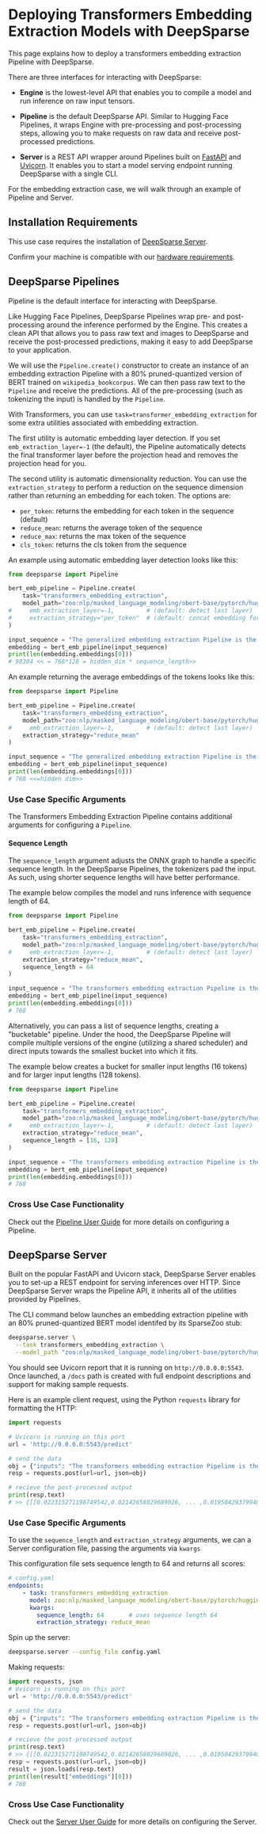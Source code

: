 # Deploying Transformers Embedding Extraction Models with DeepSparse

This page explains how to deploy a transformers embedding extraction Pipeline with DeepSparse.

There are three interfaces for interacting with DeepSparse:
- **Engine** is the lowest-level API that enables you to compile a model and run inference on raw input tensors.

- **Pipeline** is the default DeepSparse API. Similar to Hugging Face Pipelines, it wraps Engine with pre-processing
and post-processing steps, allowing you to make requests on raw data and receive post-processed predictions.

- **Server** is a REST API wrapper around Pipelines built on [FastAPI](https://fastapi.tiangolo.com/) and [Uvicorn](https://www.uvicorn.org/). It enables you to start a model serving
endpoint running DeepSparse with a single CLI.

For the embedding extraction case, we will walk through an example of Pipeline and Server.

## Installation Requirements

This use case requires the installation of [DeepSparse Server](../../user-guide/installation.md).

Confirm your machine is compatible with our [hardware requirements](../../user-guide/hardware-support.md).

## DeepSparse Pipelines

Pipeline is the default interface for interacting with DeepSparse.

Like Hugging Face Pipelines, DeepSparse Pipelines wrap pre- and post-processing around the inference performed by the Engine. This creates a clean API that allows you to pass raw text and images to DeepSparse and receive the post-processed predictions, making it easy to add DeepSparse to your application.

We will use the `Pipeline.create()` constructor to create an instance of an embedding extraction Pipeline with a 80% pruned-quantized version of BERT trained on `wikipedia_bookcorpus`. We can then pass raw text to the `Pipeline` and receive the predictions. All of the pre-processing (such as tokenizing the input) is handled by the `Pipeline`.

With Transformers, you can use `task=transformer_embedding_extraction` for some extra utilities associated with embedding extraction.

The first utility is automatic embedding layer detection. If you set `emb_extraction_layer=-1` (the default), the Pipeline automatically detects the final transformer layer before the projection head and removes the projection head for you.

The second utility is automatic dimensionality reduction. You can use the `extraction_strategy` to perform a reduction on the sequence dimension rather than returning an embedding for each token. The options are:

- `per_token`: returns the embedding for each token in the sequence (default)
- `reduce_mean`: returns the average token of the sequence
- `reduce_max`: returns the max token of the sequence
- `cls_token`: returns the cls token from the sequence

An example using automatic embedding layer detection looks like this:

```python
from deepsparse import Pipeline

bert_emb_pipeline = Pipeline.create(
    task="transformers_embedding_extraction",
    model_path="zoo:nlp/masked_language_modeling/obert-base/pytorch/huggingface/wikipedia_bookcorpus/pruned80_quant-none-vnni",
#     emb_extraction_layer=-1,         # (default: detect last layer)
#     extraction_strategy="per_token"  # (default: concat embedding for each token)
)

input_sequence = "The generalized embedding extraction Pipeline is the best!"
embedding = bert_emb_pipeline(input_sequence)
print(len(embedding.embeddings[0]))
# 98304 << = 768*128 = hidden_dim * sequence_length>>
```

An example returning the average embeddings of the tokens looks like this:
```python
from deepsparse import Pipeline

bert_emb_pipeline = Pipeline.create(
    task="transformers_embedding_extraction",
    model_path="zoo:nlp/masked_language_modeling/obert-base/pytorch/huggingface/wikipedia_bookcorpus/pruned80_quant-none-vnni",
#     emb_extraction_layer=-1,         # (default: detect last layer)
    extraction_strategy="reduce_mean"
)

input_sequence = "The generalized embedding extraction Pipeline is the best!"
embedding = bert_emb_pipeline(input_sequence)
print(len(embedding.embeddings[0]))
# 768 <<=hidden dim>>
```

### Use Case Specific Arguments
The Transformers Embedding Extraction Pipeline contains additional arguments for configuring a `Pipeline`.

#### Sequence Length
The `sequence_length` argument adjusts the ONNX graph to handle a specific sequence length. In the DeepSparse Pipelines, the tokenizers pad the input. As such, using shorter sequence lengths will have better performance.

The example below compiles the model and runs inference with sequence length of 64.
```python
from deepsparse import Pipeline

bert_emb_pipeline = Pipeline.create(
    task="transformers_embedding_extraction",
    model_path="zoo:nlp/masked_language_modeling/obert-base/pytorch/huggingface/wikipedia_bookcorpus/pruned80_quant-none-vnni",
#     emb_extraction_layer=-1,         # (default: detect last layer)
    extraction_strategy="reduce_mean",
    sequence_length = 64
)

input_sequence = "The transformers embedding extraction Pipeline is the best!"
embedding = bert_emb_pipeline(input_sequence)
print(len(embedding.embeddings[0]))
# 768
```

Alternatively, you can pass a list of sequence lengths, creating a "bucketable" pipeline. Under the hood, the DeepSparse Pipeline will compile multiple versions of the engine (utilizing a shared scheduler) and direct inputs towards the smallest bucket into which it fits.

The example below creates a bucket for smaller input lengths (16 tokens) and for larger input lengths (128 tokens).

```python
from deepsparse import Pipeline

bert_emb_pipeline = Pipeline.create(
    task="transformers_embedding_extraction",
    model_path="zoo:nlp/masked_language_modeling/obert-base/pytorch/huggingface/wikipedia_bookcorpus/pruned80_quant-none-vnni",
#     emb_extraction_layer=-1,         # (default: detect last layer)
    extraction_strategy="reduce_mean",
    sequence_length = [16, 128]
)

input_sequence = "The transformers embedding extraction Pipeline is the best!"
embedding = bert_emb_pipeline(input_sequence)
print(len(embedding.embeddings[0]))
# 768
```
### Cross Use Case Functionality
Check out the [Pipeline User Guide](../../user-guide/deepsparse-pipelines.md) for more details on configuring a Pipeline.

## DeepSparse Server
Built on the popular FastAPI and Uvicorn stack, DeepSparse Server enables you to set-up a REST endpoint  for serving inferences over HTTP. Since DeepSparse Server wraps the Pipeline API, it inherits all of the utilities provided by Pipelines.

The CLI command below launches an embedding extraction pipeline with an 80% pruned-quantized BERT model identifed by its SparseZoo stub:

```bash
deepsparse.server \
  --task transformers_embedding_extraction \
  --model_path "zoo:nlp/masked_language_modeling/obert-base/pytorch/huggingface/wikipedia_bookcorpus/pruned80_quant-none-vnni" # or path/to/onnx
```

You should see Uvicorn report that it is running on `http://0.0.0.0:5543`. Once launched, a `/docs` path is 
created with full endpoint descriptions and support for making sample requests.

Here is an example client request, using the Python `requests` library for formatting the HTTP:
```python
import requests

# Uvicorn is running on this port
url = 'http://0.0.0.0:5543/predict'

# send the data
obj = {"inputs": "The transformers embedding extraction Pipeline is the best!"}
resp = requests.post(url=url, json=obj)

# recieve the post-processed output
print(resp.text)
# >> {[[0.022315271198749542,0.02142658829689026, ... ,0.01950429379940033]]}
```

### Use Case Specific Arguments

To use the `sequence_length` and `extraction_strategy` arguments, we can a Server configuration file, passing the arguments via `kwargs`

This configuration file sets sequence length to 64 and returns all scores:

```yaml
# config.yaml
endpoints:
    - task: transformers_embedding_extraction
      model: zoo:nlp/masked_language_modeling/obert-base/pytorch/huggingface/wikipedia_bookcorpus/pruned80_quant-none-vnni
      kwargs:
        sequence_length: 64       # uses sequence length 64
        extraction_strategy: reduce_mean
```

Spin up the server: 
```bash 
deepsparse.server --config_file config.yaml
```
Making requests: 

```python 
import requests, json
# Uvicorn is running on this port
url = 'http://0.0.0.0:5543/predict'

# send the data
obj = {"inputs": "The transformers embedding extraction Pipeline is the best!"}
resp = requests.post(url=url, json=obj)

# recieve the post-processed output
print(resp.text)
# >> {[[0.022315271198749542,0.02142658829689026, ... ,0.01950429379940033]]}
resp = requests.post(url=url, json=obj)
result = json.loads(resp.text)
print(len(result["embeddings"][0]))
# 768
```

### Cross Use Case Functionality

Check out the [Server User Guide](../../user-guide/deepsparse-server.md) for more details on configuring the Server.
